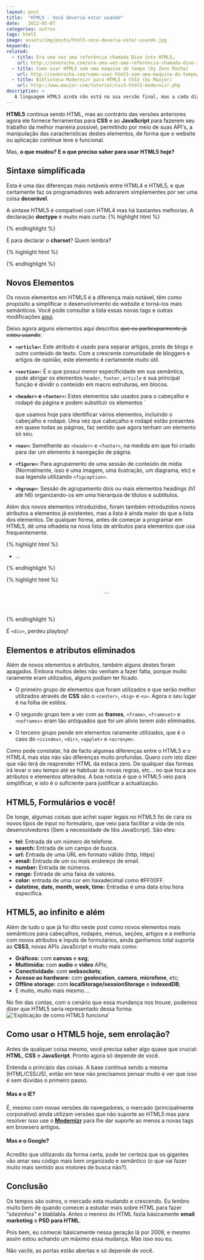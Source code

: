 ```yaml
---
layout: post
title:  "HTML5 - Você deveria estar usando"
date:   2012-05-07
categories: outros
tags: html5
image: assets/img/posts/html5-voce-deveria-estar-usando.jpg
keywords:
related:
  - title: Era uma vez uma referência chamada Dive into HTML5…
    url: http://zenorocha.com/era-uma-vez-uma-referencia-chamada-dive-into-html5/
  - title: Como usar HTML5 sem uma máquina do tempo (by Zeno Rocha)
    url: http://zenorocha.com/como-usar-html5-sem-uma-maquina-do-tempo/
  - title: Biblioteca Modernizr para HTML5 e CSS3 (by Maujor)
    url: http://www.maujor.com/tutorial/css3-html5-modernizr.php
description: >
   A linguagem HTML5 ainda não está na sua versão final, mas a cada dia que passa mais e mais websites começam a usá-la. A linguagem aproxima-se dos requisitos da Web e torna-se mais fácil publicar conteúdos Web 2.0. Quando HTML4 reinava, a Web2.0 nem sequer tinha sido pensada, sendo assim pouco compatíveis. Mas com HTML5, é expectável que seja diferente.
---
```

**HTML5** continua sendo HTML, mas ao contrário das versões anteriores agora ele fornece ferramentas para **CSS** e ao **JavaScript** para fazerem seu trabalho da melhor maneira possível, permitindo por meio de suas API's, a manipulação das caracteristicas destes elementos, de forma que o website ou aplicação continue leve e funcional.

Mas, **o que mudou? E o que preciso saber para usar HTML5 hoje?**

## Sintaxe simplificada
Esta é uma das diferenças mais notáveis entre HTML4 e HTML5, e que certamente faz os programadores web adorarem simplementes por ser uma coisa **decorável**.

A sintaxe HTML5 é compativel com HTML4 mas há bastantes melhorias. A declaração **doctype** é muito mais curta:
{% highlight html %}
<!-- Era XHTML -->
<!DOCTYPE html PUBLIC "-//W3C//DTD XHTML 1.0 Transitional//EN"
"http://www.w3.org/TR/xhtml1/DTD/xhtml1-transitional.dtd">

<!-- Agora::HTML5 -->
<!DOCTYPE html>
{% endhighlight %}

E para declarar o **charset**? Quem lembra?

{% highlight html %}
<!-- Era HTML4/XHTML -->
<meta http-equiv="Content-Type" content="text/html; charset=UTF-8">

<!-- Agora::HTML5 -->
<meta charset="UTF-8">
{% endhighlight %}

## Novos Elementos
Os novos elementos em HTML5 é a diferença mais notável, têm como propósito a simplificar o desenvolvimento do website e torná-los mais semânticos. Você pode consultar a lista essas novas tags e outras modificações [aqui](https://rawgit.com/whatwg/html-differences/master/Overview.html).

Deixo agora alguns elementos aqui descritos <del>que eu particuparmente já estou usando</del>:

- **`<article>`:** Este atributo é usado para separar artigos, posts de blogs e outro conteúdo de texto. Com a crescente comunidade de bloggers e artigos de opinião, este elemento é certamente muito útil.

- **`<section>`:** É o que possui menor especificidade em sua semântica, pode abrigar os elementos `header`, `footer`, `article` e sua principal função é dividir o conteúdo em macro estruturas, em blocos.

- **`<header>` e `<footer>`:** Estes elementos são usados para o cabeçalho e rodapé da página e podem substituir os elementos `<div> que usamos hoje para identificar vários elementos, incluindo o cabeçalho e rodapé. Uma vez que cabeçalho e rodapé estão presentes em quase todas as páginas, faz sentido que agora tenham um elemento só seu.

- **`<nav>`:** Semelhente ao `<header>` e `<footer>`, na medida em que foi criado para dar um elemento à navegação de página.

- **`<figure>`:** Para agrupamento de uma sessão de conteúdo de mídia (Normalmente, isso é uma imagem, uma ilustração, um diagrama, etc) e sua legenda utilizando `<figcaption>`.

- **`<hgroup>`:** Sessão de agrupamento dois ou mais elementos headings (h1 até h6) organizando-os em uma hierarquia de títulos e subtítulos.

Além dos novos elementos introduzidos, foram também introduzidos novos atributos a elementos já existentes, mas a lista é ainda maior do que a lista dos elementos. De qualquer forma, antes de começar a programar em HTML5, dê uma olhadela na nova lista de atributos para elementos que usa frequentemente.

{% highlight html %}
<!-- Era HTML4/XHTML -->
<div id="topo">
  <ul id="menu">
    <li>...</li>
  </ul>
</div>
<div id="sidebar"></div>
<div id="container"></div>
<div id="rodape"></div>
{% endhighlight %}

{% highlight html %}
<!-- Agora::HTML5 -->
<header id="topo">
  <nav id="menu">
    <ul>...</ul>
  </nav>
</header>
<aside id="sidebar"></aside>
<section id="container"></section>
<footer id="rodape"></footer>
{% endhighlight %}

É `<div>`, perdeu playboy!

## Elementos e atributos eliminados
Além de novos elementos e atributos, também alguns destes foram apagados. Embora muitos deles não venham a fazer falta, porque muito raramente eram utilizados, alguns podiam ter ficado.

- O primeiro grupo de elementos que foram utilizados e que serão melhor utilizados através de **CSS** são o `<center>`, `<big>` e `<u>`. Agora o seu lugar é na folha de estilos.

- O segundo grupo tem a ver com as **frames**, `<frame>`, `<frameset>` e `<noframes>` eram tão antiquados que foi um alívio terem sido eliminados.

- O terceiro grupo pende em elementos raramente utilizados, que é o caso do `<isindex>`, `<dir>`, `<applet>` e `<acronym>`.

Como pode constatar, há de facto algumas diferenças entre o HTML5 e o HTML4, mas elas não são diferenças muito profundas. Quero com isto dizer que não terá de reaprender HTML da estaca zero. De qualquer das formas irá levar o seu tempo até se habituar ás novas regras, etc... no que toca aos atributos e elementos alterados. A boa notícia é que o HTML5 veio para simplificar, e isto é o suficiente para justificar a actualização.

## HTML5, Formulários e você!
De longe, algumas coisas que achei super legais no HTML5 foi de cara os novos tipos de input no formulário, que veio para facilitar a vida de nós desenvolvedores (Sem a necessidade de libs JavaScript). São eles:

- **tel:** Entrada de um número de telefone.
- **search:** Entrada de um campo de busca.
- **url:** Entrada de uma URL em formato válido (http, https)
- **email:** Entrada de um ou mais endereço de email.
- **number:** Entrada de números.
- **range:** Entrada de uma faixa de valores.
- **color:** entrada de uma cor em haxadecimal como #FF00FF.
- **datetime, date, month, week, time:** Entradas é uma data e/ou hora especifica.

## HTML5, ao infinito e além
Além de tudo o que já foi dito neste post como novos elementos mais semânticos para cabeçalhos, rodapés, menus, seções, artigos e a melhoria com novos atributos e inputs de formulários, ainda ganhamos total suporta ao **CSS3**, novas APIs JavaScript e muito mais como:

- **Gráficos:** com **canvas** e **svg**;
- **Multimídia:** com **audio** e **video** APIs;
- **Conectividade:** com **websockets**;
- **Acesso ao hardware:** com **geolocation**, **camera**, **microfone**, etc;
- **Offline storage:** com **localStorage/sessionStorage** e **indexedDB**;
- E muito, muito mais mesmo....

No fim das contas, com o cenário que essa mundança nos trouxe, podemos dizer que HTML5 seria representado dessa forma:
!['Explicação de como HTML5 funciona'](/assets/img/posts/html5-houses.png)

## Como usar o HTML5 hoje, sem enrolação?
Antes de qualquer coisa mesmo, você precisa saber algo quase que crucial: **HTML**, **CSS** e **JavaScript**. Pronto agora só depende de você.

Entenda o principio das coisas. A base continua sendo a mesma (HTML/CSS/JS), então em tese não precisamos pensar muito e ver que isso é sem dúvidas o primeiro passo.

#### Mas e o IE?
É, mesmo com novas versões de navegadores, o mercado (principalmente corporativo) ainda utilizam versões que não suporte ao HTML5 mas para resolver isso use o **[Modernizr](http://modernizr.com/)** para lhe dar suporte ao menos a novas tags em browsers antigos.

#### Mas e o Google?
Acredito que utilizando da forma certa, pode ter certeza que os gigantes vão amar seu código mais bem organizado e semântico (o que vai fazer muito mais sentido aos motores de busca não?).

## Conclusão
Os tempos são outros, o mercado esta mudando e crescendo. Eu lembro muito bem de quando comecei a estudar mais sobre HTML para fazer *"sitezinhos"* e blablabla. Antes o menino do HTML fazia básicamente **email marketing** e **PSD para HTML**.

Pois bem, eu comecei básicamente nessa geração lá por 2009, e mesmo assim estou achando um máximo essa mudança. Mas isso sou eu.

Não vacile, as portas estão abertas e só depende de você.